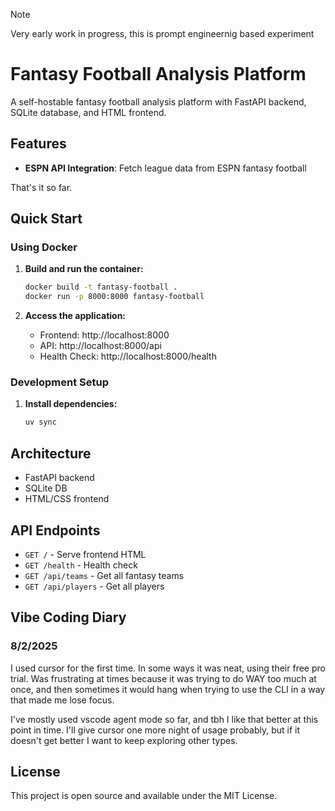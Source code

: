 > [!NOTE]  
> Very early work in progress, this is prompt engineernig based experiment


# Fantasy Football Analysis Platform

A self-hostable fantasy football analysis platform with FastAPI backend, SQLite database, and HTML frontend.

## Features

- **ESPN API Integration**: Fetch league data from ESPN fantasy football

That's it so far.
## Quick Start

### Using Docker

1. **Build and run the container:**
   ```bash
   docker build -t fantasy-football .
   docker run -p 8000:8000 fantasy-football
   ```

2. **Access the application:**
   - Frontend: http://localhost:8000
   - API: http://localhost:8000/api
   - Health Check: http://localhost:8000/health

### Development Setup

1. **Install dependencies:**
   ```bash
   uv sync
   ```

## Architecture

- FastAPI backend
- SQLite DB
- HTML/CSS frontend

## API Endpoints

- `GET /` - Serve frontend HTML
- `GET /health` - Health check
- `GET /api/teams` - Get all fantasy teams
- `GET /api/players` - Get all players

## Vibe Coding Diary
### 8/2/2025
I used cursor for the first time. In some ways it was neat, using their free pro trial. Was frustrating at times because it was trying to do WAY too much at once, and then sometimes it would hang when trying to use the CLI in a way that made me lose focus.

I've mostly used vscode agent mode so far, and tbh I like that better at this point in time. I'll give cursor one more night of usage probably, but if it doesn't get better I want to keep exploring other types.


## License

This project is open source and available under the MIT License.
